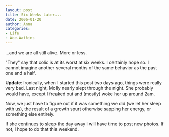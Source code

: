 ```yaml
---
layout: post
title: Six Weeks Later...
date: 2006-01-20
author: Anna
categories:
- Life
- Wee-Watkins
---
```


...and we are all still alive. More or less. 

"They" say that colic is at its worst at six weeks. I certainly hope so. I cannot imagine another several months of the same behavior as the past one and a half. 

<b>Update</b>: Ironically, when I started this post two days ago, things were really very bad. Last night, Molly nearly slept through the night. She probably would have, except I freaked out and (mostly) woke her up around 2am.

Now, we just have to figure out if it was something we did (we let her sleep with us), the result of a growth spurt otherwise sapping her energy, or something else entirely.

If she continues to sleep the day away I will have time to post new photos. If not, I hope to do that this weekend.
